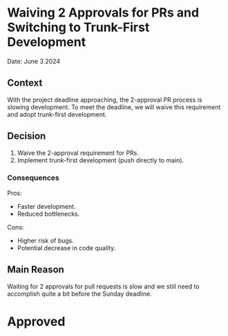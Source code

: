 # Waiving 2 Approvals for PRs and Switching to Trunk-First Development

Date: June 3 2024

## Context
With the project deadline approaching, the 2-approval PR process is slowing development. To meet the deadline, we will waive this requirement and adopt trunk-first development.

## Decision
1. Waive the 2-approval requirement for PRs.
2. Implement trunk-first development (push directly to main).

### Consequences

Pros:
- Faster development.
- Reduced bottlenecks.

Cons:
- Higher risk of bugs.
- Potential decrease in code quality.

## Main Reason

Waiting for 2 approvals for pull requests is slow and we still need to accomplish quite a bit before the Sunday deadline.

# Approved
